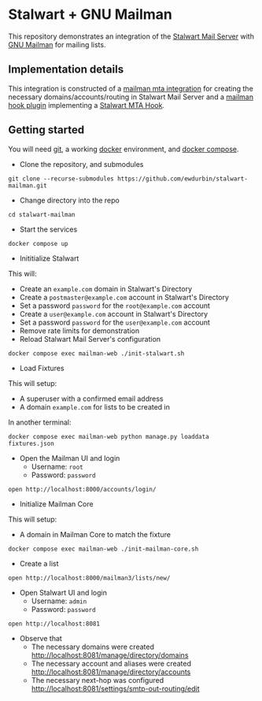 # Stalwart + GNU Mailman

This repository demonstrates an integration of the
[Stalwart Mail Server](https://stalw.art/docs/get-started)
with
[GNU Mailman](https://docs.mailman3.org/projects/mailman/en/latest/)
for mailing lists.

## Implementation details

This integration is constructed of a
[mailman mta integration](mailman_stalwart/mta/stalwart.py)
for creating the necessary domains/accounts/routing in Stalwart Mail Server and a
[mailman hook plugin](mailman_stalwart/rest.py) implementing a
[Stalwart MTA Hook](https://stalw.art/docs/api/mta-hooks/overview).

## Getting started

You will need
[git](https://git-scm.com),
a working [docker](https://docs.docker.com) environment,
and [docker compose](https://docs.docker.com/compose/).

* Clone the repository, and submodules

```
git clone --recurse-submodules https://github.com/ewdurbin/stalwart-mailman.git
```

* Change directory into the repo

```
cd stalwart-mailman
```

* Start the services

```
docker compose up
```

* Inititialize Stalwart

This will:
  - Create an `example.com` domain in Stalwart's Directory
  - Create a `postmaster@example.com` account in Stalwart's Directory
  - Set a password `password` for the `root@example.com` account
  - Create a `user@example.com` account in Stalwart's Directory
  - Set a password `password` for the `user@example.com` account
  - Remove rate limits for demonstration
  - Reload Stalwart Mail Server's configuration

```
docker compose exec mailman-web ./init-stalwart.sh
```

* Load Fixtures

This will setup:
  - A superuser with a confirmed email address
  - A domain `example.com` for lists to be created in

In another terminal:

```
docker compose exec mailman-web python manage.py loaddata fixtures.json
```

* Open the Mailman UI and login
  * Username: `root`
  * Password: `password`

```
open http://localhost:8000/accounts/login/
```

* Initialize Mailman Core

This will setup:
  - A domain in Mailman Core to match the fixture

```
docker compose exec mailman-web ./init-mailman-core.sh
```


* Create a list

```
open http://localhost:8000/mailman3/lists/new/
```

* Open Stalwart UI and login
  * Username: `admin`
  * Password: `password`

```
open http://localhost:8081
```

* Observe that
  * The necessary domains were created <http://localhost:8081/manage/directory/domains>
  * The necessary account and aliases were created <http://localhost:8081/manage/directory/accounts>
  * The necessary next-hop was configured <http://localhost:8081/settings/smtp-out-routing/edit>
